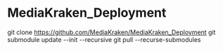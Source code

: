 # MediaKraken_Deployment

git clone https://github.com/MediaKraken/MediaKraken_Deployment
git submodule update --init --recursive
git pull --recurse-submodules
